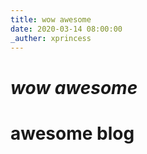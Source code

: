 ```yaml
---
title: wow awesome
date: 2020-03-14 08:00:00
_auther: xprincess
---
```


# ***wow awesome***
# awesome blog

